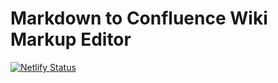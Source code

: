 # Markdown to Confluence Wiki Markup Editor

[![Netlify Status](https://api.netlify.com/api/v1/badges/3bb229e1-0d12-4a7b-a36a-c09cffa6015b/deploy-status)](https://app.netlify.com/sites/markdown-to-confluence-wiki-markup/deploys)
